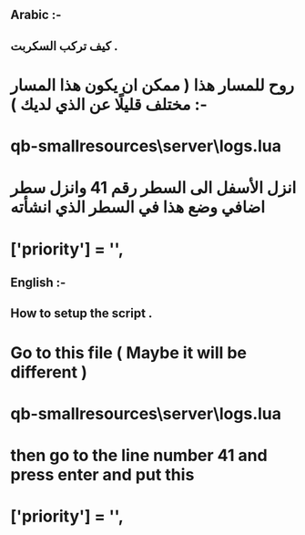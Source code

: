 ## Arabic :-

## كيف تركب السكربت .

# روح للمسار هذا ( ممكن ان يكون هذا المسار مختلف قليلًا عن الذي لديك ) :-

# qb-smallresources\server\logs.lua

# انزل الأسفل الى السطر رقم 41 وانزل سطر اضافي وضع هذا في السطر الذي انشأته

#  ['priority'] = '',

## English :-

## How to setup the script .

# Go to this file ( Maybe it will be different )

# qb-smallresources\server\logs.lua

# then go to the line number 41 and press enter and put this

#  ['priority'] = '',
